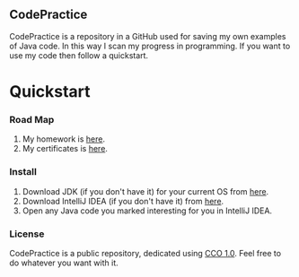 ## CodePractice

CodePractice is a repository in a GitHub used for saving my own examples of Java code. In this way I scan my progress in programming. If you want to use my code then follow a quickstart.

# Quickstart

### Road Map
1) My homework is [here](https://github.com/GrKan/CodePractice/tree/Java2).
2) My certificates is [here](https://github.com/GrKan/CodePractice/tree/certificates).

### Install

1) Download JDK (if you don't have it) for your current OS from [here](http://www.oracle.com/technetwork/java/javase/downloads/jdk8-downloads-2133151.html).
2) Download IntelliJ IDEA (if you don't have it) from [here](https://www.jetbrains.com/idea/#chooseYourEdition).
3) Open any Java code you marked interesting for you in IntelliJ IDEA. 

### License

CodePractice is a public repository, dedicated using [CCO 1.0](https://creativecommons.org/publicdomain/zero/1.0/). Feel free to do whatever you want with it.
